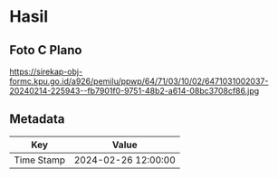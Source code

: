 # Hasil

## Foto C Plano

https://sirekap-obj-formc.kpu.go.id/a926/pemilu/ppwp/64/71/03/10/02/6471031002037-20240214-225943--fb7901f0-9751-48b2-a614-08bc3708cf86.jpg


## Metadata

| Key        | Value               |
| ---------- | ------------------- |
| Time Stamp | 2024-02-26 12:00:00 |



